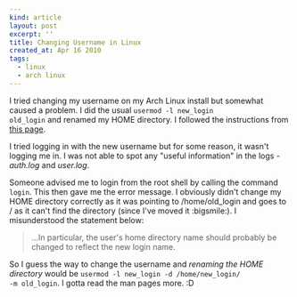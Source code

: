 ```yaml
---
kind: article
layout: post
excerpt: ''
title: Changing Username in Linux
created_at: Apr 16 2010
tags: 
  - linux
  - arch linux
---
```

I tried changing my username on my Arch Linux install but somewhat caused a problem. I did the usual <code>usermod -l new_login old_login</code> and renamed my HOME directory. I followed the instructions from [this page](http://www.cyberciti.biz/faq/howto-change-rename-user-name-id/).

I tried logging in with the new username but for some reason, it wasn't logging me in. I was not able to spot any "useful information" in the logs - _auth.log_ and _user.log_. 

Someone advised me to login from the root shell by calling the command <code>login</code>. This then gave me the error message. I obviously didn't change my HOME directory correctly as it was pointing to /home/old_login and goes to / as it can't find the directory (since I've moved it :bigsmile:). I misunderstood the statement below:

> ...In particular, the user's home directory name should probably be changed to reflect the new login name.

So I guess the way to change the username and _renaming the HOME directory_ would be <code>usermod -l new_login -d /home/new_login/ -m old_login</code>. I gotta read the man pages more. :D

